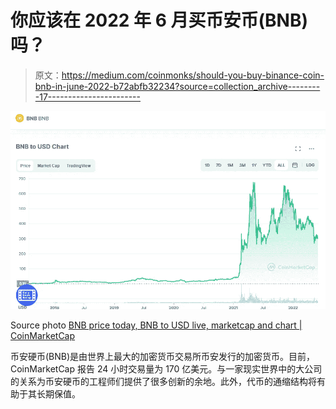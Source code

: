# 你应该在 2022 年 6 月买币安币(BNB)吗？

> 原文：<https://medium.com/coinmonks/should-you-buy-binance-coin-bnb-in-june-2022-b72abfb32234?source=collection_archive---------17----------------------->

![](img/f2f90e336eedcb89dbe319d9e13f6a83.png)

Source photo [BNB price today, BNB to USD live, marketcap and chart | CoinMarketCap](https://coinmarketcap.com/currencies/bnb/)

币安硬币(BNB)是由世界上最大的加密货币交易所币安发行的加密货币。目前，CoinMarketCap 报告 24 小时交易量为 170 亿美元。与一家现实世界中的大公司的关系为币安硬币的工程师们提供了很多创新的余地。此外，代币的通缩结构将有助于其长期保值。